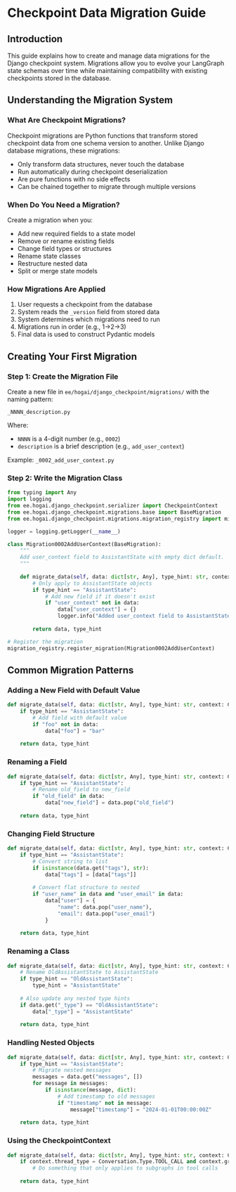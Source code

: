 # Checkpoint Data Migration Guide

## Introduction

This guide explains how to create and manage data migrations for the Django checkpoint system. Migrations allow you to evolve your LangGraph state schemas over time while maintaining compatibility with existing checkpoints stored in the database.

## Understanding the Migration System

### What Are Checkpoint Migrations?

Checkpoint migrations are Python functions that transform stored checkpoint data from one schema version to another. Unlike Django database migrations, these migrations:

- Only transform data structures, never touch the database
- Run automatically during checkpoint deserialization
- Are pure functions with no side effects
- Can be chained together to migrate through multiple versions

### When Do You Need a Migration?

Create a migration when you:

- Add new required fields to a state model
- Remove or rename existing fields
- Change field types or structures
- Rename state classes
- Restructure nested data
- Split or merge state models

### How Migrations Are Applied

1. User requests a checkpoint from the database
2. System reads the `_version` field from stored data
3. System determines which migrations need to run
4. Migrations run in order (e.g., 1→2→3)
5. Final data is used to construct Pydantic models

## Creating Your First Migration

### Step 1: Create the Migration File

Create a new file in `ee/hogai/django_checkpoint/migrations/` with the naming pattern:
```
_NNNN_description.py
```

Where:
- `NNNN` is a 4-digit number (e.g., `0002`)
- `description` is a brief description (e.g., `add_user_context`)

Example: `_0002_add_user_context.py`

### Step 2: Write the Migration Class

```python
from typing import Any
import logging
from ee.hogai.django_checkpoint.serializer import CheckpointContext
from ee.hogai.django_checkpoint.migrations.base import BaseMigration
from ee.hogai.django_checkpoint.migrations.migration_registry import migration_registry

logger = logging.getLogger(__name__)

class Migration0002AddUserContext(BaseMigration):
    """
    Add user_context field to AssistantState with empty dict default.
    """
    
    def migrate_data(self, data: dict[str, Any], type_hint: str, context: CheckpointContext) -> tuple[dict[str, Any], str]:
        # Only apply to AssistantState objects
        if type_hint == "AssistantState":
            # Add new field if it doesn't exist
            if "user_context" not in data:
                data["user_context"] = {}
                logger.info("Added user_context field to AssistantState")
        
        return data, type_hint

# Register the migration
migration_registry.register_migration(Migration0002AddUserContext)
```

## Common Migration Patterns

### Adding a New Field with Default Value

```python
def migrate_data(self, data: dict[str, Any], type_hint: str, context: CheckpointContext) -> tuple[dict[str, Any], str]:
    if type_hint == "AssistantState":
        # Add field with default value
        if "foo" not in data:
            data["foo"] = "bar"
    
    return data, type_hint
```

### Renaming a Field

```python
def migrate_data(self, data: dict[str, Any], type_hint: str, context: CheckpointContext) -> tuple[dict[str, Any], str]:
    if type_hint == "AssistantState":
        # Rename old_field to new_field
        if "old_field" in data:
            data["new_field"] = data.pop("old_field")
    
    return data, type_hint
```

### Changing Field Structure

```python
def migrate_data(self, data: dict[str, Any], type_hint: str, context: CheckpointContext) -> tuple[dict[str, Any], str]:
    if type_hint == "AssistantState":
        # Convert string to list
        if isinstance(data.get("tags"), str):
            data["tags"] = [data["tags"]]
        
        # Convert flat structure to nested
        if "user_name" in data and "user_email" in data:
            data["user"] = {
                "name": data.pop("user_name"),
                "email": data.pop("user_email")
            }
    
    return data, type_hint
```

### Renaming a Class

```python
def migrate_data(self, data: dict[str, Any], type_hint: str, context: CheckpointContext) -> tuple[dict[str, Any], str]:
    # Rename OldAssistantState to AssistantState
    if type_hint == "OldAssistantState":
        type_hint = "AssistantState"
    
    # Also update any nested type hints
    if data.get("_type") == "OldAssistantState":
        data["_type"] = "AssistantState"
    
    return data, type_hint
```

### Handling Nested Objects

```python
def migrate_data(self, data: dict[str, Any], type_hint: str, context: CheckpointContext) -> tuple[dict[str, Any], str]:
    if type_hint == "AssistantState":
        # Migrate nested messages
        messages = data.get("messages", [])
        for message in messages:
            if isinstance(message, dict):
                # Add timestamp to old messages
                if "timestamp" not in message:
                    message["timestamp"] = "2024-01-01T00:00:00Z"
    
    return data, type_hint
```

### Using the CheckpointContext

```python
def migrate_data(self, data: dict[str, Any], type_hint: str, context: CheckpointContext) -> tuple[dict[str, Any], str]:
    if context.thread_type = Conversation.Type.TOOL_CALL and context.graph_context == GraphContext.SUBGRAPH:
        # Do something that only applies to subgraphs in tool calls
    
    return data, type_hint
```
